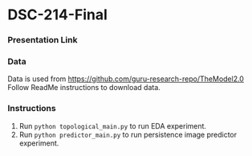 # DSC-214-Final

### Presentation Link

### Data
Data is used from https://github.com/guru-research-repo/TheModel2.0
Follow ReadMe instructions to download data.

### Instructions
1. Run `python topological_main.py` to run EDA experiment.
2. Run `python predictor_main.py` to run persistence image predictor experiment.

